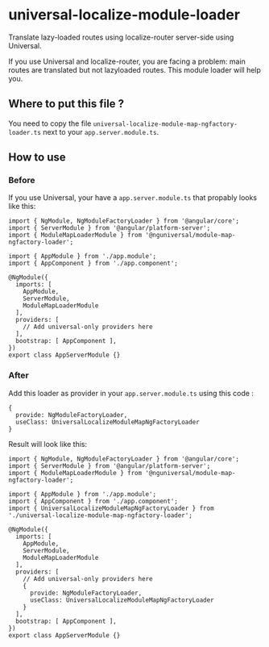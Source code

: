 # universal-localize-module-loader
Translate lazy-loaded routes using localize-router server-side using Universal.

If you use Universal and localize-router, you are facing a problem: main routes are translated but not lazyloaded routes.
This module loader will help you.

## Where to put this file ?
You need to copy the file `universal-localize-module-map-ngfactory-loader.ts` next to your `app.server.module.ts`.

## How to use

### Before
If you use Universal, your have a `app.server.module.ts` that propably looks like this:

```
import { NgModule, NgModuleFactoryLoader } from '@angular/core';
import { ServerModule } from '@angular/platform-server';
import { ModuleMapLoaderModule } from '@nguniversal/module-map-ngfactory-loader';

import { AppModule } from './app.module';
import { AppComponent } from './app.component';

@NgModule({
  imports: [
    AppModule,
    ServerModule,
    ModuleMapLoaderModule
  ],
  providers: [
    // Add universal-only providers here
  ],
  bootstrap: [ AppComponent ],
})
export class AppServerModule {}

```

### After
Add this loader as provider in your `app.server.module.ts` using this code :

```
{
  provide: NgModuleFactoryLoader,
  useClass: UniversalLocalizeModuleMapNgFactoryLoader
}
```

Result will look like this:
```
import { NgModule, NgModuleFactoryLoader } from '@angular/core';
import { ServerModule } from '@angular/platform-server';
import { ModuleMapLoaderModule } from '@nguniversal/module-map-ngfactory-loader';

import { AppModule } from './app.module';
import { AppComponent } from './app.component';
import { UniversalLocalizeModuleMapNgFactoryLoader } from './universal-localize-module-map-ngfactory-loader';

@NgModule({
  imports: [
    AppModule,
    ServerModule,
    ModuleMapLoaderModule
  ],
  providers: [
    // Add universal-only providers here
    {
      provide: NgModuleFactoryLoader,
      useClass: UniversalLocalizeModuleMapNgFactoryLoader
    }
  ],
  bootstrap: [ AppComponent ],
})
export class AppServerModule {}
```
